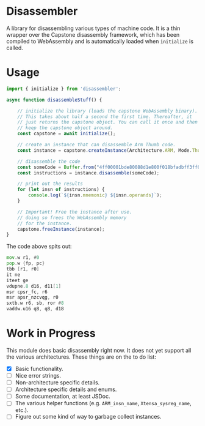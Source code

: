 # Disassembler
A library for disassembling various types of machine code. It is a thin 
wrapper over the Capstone disassembly framework, which has been compiled
to WebAssembly and is automatically loaded when `initialize` is called.

# Usage
```js
import { initialize } from 'disassembler';

async function disassembleStuff() {

    // initialize the library (loads the capstone WebAssembly binary).
    // This takes about half a second the first time. Thereafter, it
    // just returns the capstone object. You can call it once and then
    // keep the capstone object around.
    const capstone = await initialize();

    // create an instance that can disassemble Arm Thumb code.
    const instance = capstone.createInstance(Architecture.ARM, Mode.Thumb);

    // disassemble the code
    const someCode = Buffer.from("4ff00001bde80088d1e800f018bfadbff3ff0b0c86f3008980f3008c4ffa99f6d0ffa201", "hex");
    const instructions = instance.disassemble(someCode);

    // print out the results
    for (let insn of instructions) {
        console.log(`${insn.mnemonic} ${insn.operands}`);
    }

    // Important! Free the instance after use.
    // doing so frees the WebAssembly memory
    // for the instance.
    capstone.freeInstance(instance);
}
```

The code above spits out:
```asm
mov.w r1, #0
pop.w {fp, pc}
tbb [r1, r0]
it ne
iteet ge
vdupne.8 d16, d11[1]
msr cpsr_fc, r6
msr apsr_nzcvqg, r0
sxtb.w r6, sb, ror #8
vaddw.u16 q8, q8, d18
```

# Work in Progress
This module does basic disassembly right now. It does not
yet support all the various architectures. These things
are on the to do list:
- [x] Basic functionality.
- [ ] Nice error strings.
- [ ] Non-architecture specific details.
- [ ] Architecture specific details and enums.
- [ ] Some documentation, at least JSDoc.
- [ ] The various helper functions (e.g. `ARM_insn_name`, `Xtensa_sysreg_name`, etc.).
- [ ] Figure out some kind of way to garbage collect instances.